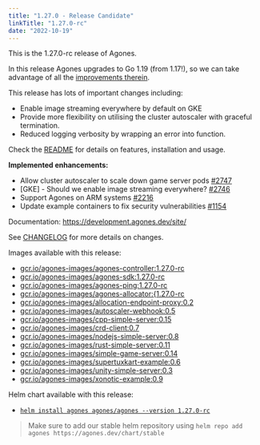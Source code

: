 ```yaml
---
title: "1.27.0 - Release Candidate"
linkTitle: "1.27.0-rc"
date: "2022-10-19"
---
```

This is the 1.27.0-rc release of Agones.

In this release Agones upgrades to Go 1.19 (from 1.17!), so we can take advantage of all the [improvements therein](https://tip.golang.org/doc/go1.19).

This release has lots of important changes including:
- Enable image streaming everywhere by default on GKE
- Provide more flexibility on utilising the cluster autoscaler with graceful termination.
- Reduced logging verbosity by wrapping an error into function.

Check the <a href="https://github.com/googleforgames/agones/tree/release-1.27.0-rc" data-proofer-ignore>README</a> for details on features, installation and usage.

**Implemented enhancements:**

- Allow cluster autoscaler to scale down game server pods [\#2747](https://github.com/googleforgames/agones/issues/2747)
- \[GKE\] - Should we enable image streaming everywhere? [\#2746](https://github.com/googleforgames/agones/issues/2746)
- Support Agones on ARM systems [\#2216](https://github.com/googleforgames/agones/issues/2216)
- Update example containers to fix security vulnerabilities [\#1154](https://github.com/googleforgames/agones/issues/1154)

Documentation: https://development.agones.dev/site/


See <a href="https://github.com/googleforgames/agones/blob/release-1.27.0-rc/CHANGELOG.md" data-proofer-ignore>CHANGELOG</a> for more details on changes.

Images available with this release:

- [gcr.io/agones-images/agones-controller:1.27.0-rc](https://gcr.io/agones-images/agones-controller:1.27.0-rc)
- [gcr.io/agones-images/agones-sdk:1.27.0-rc](https://gcr.io/agones-images/agones-sdk:1.27.0-rc)
- [gcr.io/agones-images/agones-ping:1.27.0-rc](https://gcr.io/agones-images/agones-ping:1.27.0-rc)
- [gcr.io/agones-images/agones-allocator:{1.27.0-rc](https://gcr.io/agones-images/agones-allocator:1.27.0-rc)
- [gcr.io/agones-images/allocation-endpoint-proxy:0.2](https://gcr.io/agones-images/allocation-endpoint-proxy:0.2)
- [gcr.io/agones-images/autoscaler-webhook:0.5](https://gcr.io/agones-images/autoscaler-webhook:0.5)
- [gcr.io/agones-images/cpp-simple-server:0.15](https://gcr.io/agones-images/cpp-simple-server:0.15)
- [gcr.io/agones-images/crd-client:0.7](https://gcr.io/agones-images/crd-client:0.7)
- [gcr.io/agones-images/nodejs-simple-server:0.8](https://gcr.io/agones-images/nodejs-simple-server:0.8)
- [gcr.io/agones-images/rust-simple-server:0.11](https://gcr.io/agones-images/rust-simple-server:0.11)
- [gcr.io/agones-images/simple-game-server:0.14](https://gcr.io/agones-images/simple-game-server:0.14)
- [gcr.io/agones-images/supertuxkart-example:0.6](https://gcr.io/agones-images/supertuxkart-example:0.6)
- [gcr.io/agones-images/unity-simple-server:0.3](https://gcr.io/agones-images/unity-simple-server:0.3)
- [gcr.io/agones-images/xonotic-example:0.9](https://gcr.io/agones-images/xonotic-example:0.9)

Helm chart available with this release:

- <a href="https://agones.dev/chart/stable/agones-1.27.0-rc.tgz" data-proofer-ignore>
  <code>helm install agones agones/agones --version 1.27.0-rc</code></a>

> Make sure to add our stable helm repository using `helm repo add agones https://agones.dev/chart/stable`

